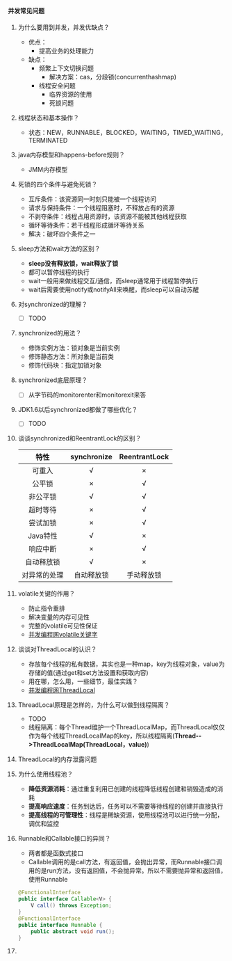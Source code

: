 #### 并发常见问题

1. 为什么要用到并发，并发优缺点？
   - 优点：
     - 提高业务的处理能力
   - 缺点：
     - 频繁上下文切换问题
       - 解决方案：cas，分段锁(concurrenthashmap)
     - 线程安全问题
       - 临界资源的使用
       - 死锁问题
   
2. 线程状态和基本操作？
   
   - 状态：NEW，RUNNABLE，BLOCKED，WAITING，TIMED_WAITING，TERMINATED
   
3. java内存模型和happens-before规则？
   
   - JMM内存模型
   
4. 死锁的四个条件与避免死锁？
   - 互斥条件：该资源同一时刻只能被一个线程访问
   - 请求与保持条件：一个线程阻塞时，不释放占有的资源
   - 不剥夺条件：线程占用资源时，该资源不能被其他线程获取
   - 循环等待条件：若干线程形成循环等待关系
   - 解决：破坏四个条件之一
   
5. sleep方法和wait方法的区别？
   - **sleep没有释放锁，wait释放了锁**
   - 都可以暂停线程的执行
   - wait一般用来做线程交互/通信，而sleep通常用于线程暂停执行
   - wait后需要使用notify或notifyAll来唤醒，而sleep可以自动苏醒
   
6. 对synchronized的理解？

   - [ ] TODO

7. synchronized的用法？
   - 修饰实例方法：锁对象是当前实例
   - 修饰静态方法：所对象是当前类
   - 修饰代码块：指定加锁对象

8. synchronized底层原理？

   - [ ] 从字节码的monitorenter和monitorexit来答

9. JDK1.6以后synchronized都做了哪些优化？

   - [ ] TODO

10. 谈谈synchronized和ReentrantLock的区别？

    |     特性     | synchronize | ReentrantLock |
    | :----------: | :---------: | :-----------: |
    |    可重入    |      √      |       ×       |
    |    公平锁    |      ×      |       √       |
    |   非公平锁   |      √      |       √       |
    |   超时等待   |      ×      |       √       |
    |   尝试加锁   |      ×      |       √       |
    |   Java特性   |      √      |       ×       |
    |   响应中断   |      ×      |       √       |
    |  自动释放锁  |      √      |       ×       |
    | 对异常的处理 | 自动释放锁  |  手动释放锁   |

11. volatile关键的作用？

    - 防止指令重排
    - 解决变量的内存可见性
    - 完整的volatile可见性保证
    - [并发编程网volatile关键字](http://ifeve.com/java-volatile关键字/)

12. 谈谈对ThreadLocal的认识？

    - 存放每个线程的私有数据，其实也是一种map，key为线程对象，value为存储的值(通过get和set方法设置和获取内容)
    - 用在哪，怎么用，一些细节，最佳实践？
    - [并发编程网ThreadLocal](http://ifeve.com/手撕面试题threadlocal！！！/)
    
13. ThreadLocal原理是怎样的，为什么可以做到线程隔离？

    - TODO
    - 线程隔离：每个Thread维护一个ThreadLocalMap，而ThreadLocal仅仅作为每个线程ThreadLocalMap的key，所以线程隔离(**Thread-->ThreadLocalMap(ThreadLocal，value)**)

14. ThreadLocal的内存泄露问题

15. 为什么使用线程池？

    - **降低资源消耗**：通过重复利用已创建的线程降低线程创建和销毁造成的消耗
    - **提高响应速度**：任务到达后，任务可以不需要等待线程的创建并直接执行
    - **提高线程的可管理性**：线程是稀缺资源，使用线程池可以进行统一分配，调优和监控

16. Runnable和Callable接口的异同？

    - 两者都是函数式接口
    - Callable调用的是call方法，有返回值，会抛出异常，而Runnable接口调用的是run方法，没有返回值，不会抛异常。所以不需要抛异常和返回值，使用Runnable

    ```java
    @FunctionalInterface
    public interface Callable<V> {
        V call() throws Exception;
    }
    @FunctionalInterface
    public interface Runnable {
        public abstract void run();
    }
    ```

17. 